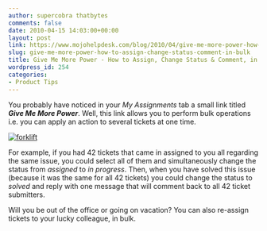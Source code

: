 ```yaml
---
author: supercobra thatbytes
comments: false
date: 2010-04-15 14:03:00+00:00
layout: post
link: https://www.mojohelpdesk.com/blog/2010/04/give-me-more-power-how-to-assign-change-status-comment-in-bulk/
slug: give-me-more-power-how-to-assign-change-status-comment-in-bulk
title: Give Me More Power - How to Assign, Change Status & Comment, in Bulk
wordpress_id: 254
categories:
- Product Tips
---
```


You probably have noticed in your _My Assignments_ tab a small link titled _**Give Me More Power**_. Well, this link allows you to perform bulk operations i.e. you can apply an action to several tickets at one time.







[![forklift](http://www.mojohelpdesk.com/blog/wordpress/wp-content/uploads/2010/04/forklift.gif)](http://www.mojohelpdesk.com/blog/wordpress/wp-content/uploads/2010/04/forklift.gif)


For example, if you had 42 tickets that came in assigned to you all regarding the same issue, you could select all of them and simultaneously change the status from _assigned_ to _in progress_. Then, when you have solved this issue (because it was the same for all 42 tickets) you could change the status to _solved_ and reply with one message that will comment back to all 42 ticket submitters.

Will you be out of the office or going on vacation? You can also re-assign tickets to your lucky colleague, in bulk.
